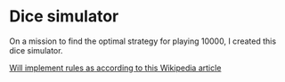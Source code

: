 # Dice simulator

On a mission to find the optimal strategy for playing 10000, I created this dice simulator.

[Will implement rules as according to this Wikipedia article](https://en.wikipedia.org/wiki/Dice_10000)
